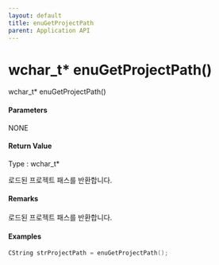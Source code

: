 ```yaml
---
layout: default
title: enuGetProjectPath
parent: Application API
---
```

# wchar\_t\* enuGetProjectPath\(\)

wchar\_t\* enuGetProjectPath\(\)

#### Parameters

NONE

#### Return Value

Type : wchar\_t\*

로드된 프로젝트 패스를 반환합니다.

#### Remarks

로드된 프로젝트 패스를 반환합니다.

#### Examples

```cpp
CString strProjectPath = enuGetProjectPath();
```



